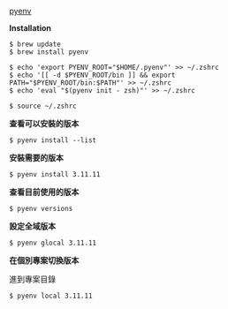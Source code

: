 [pyenv](https://github.com/pyenv/pyenv)

**Installation**

```shell
$ brew update
$ brew install pyenv

$ echo 'export PYENV_ROOT="$HOME/.pyenv"' >> ~/.zshrc
$ echo '[[ -d $PYENV_ROOT/bin ]] && export PATH="$PYENV_ROOT/bin:$PATH"' >> ~/.zshrc
$ echo 'eval "$(pyenv init - zsh)"' >> ~/.zshrc

$ source ~/.zshrc
```

**查看可以安裝的版本**

```shell
$ pyenv install --list
```

**安裝需要的版本**

```shell
$ pyenv install 3.11.11
```

**查看目前使用的版本**

```shell
$ pyenv versions
```

**設定全域版本**

```shell
$ pyenv glocal 3.11.11
```

**在個別專案切換版本**

進到專案目錄

```shell
$ pyenv local 3.11.11
```
